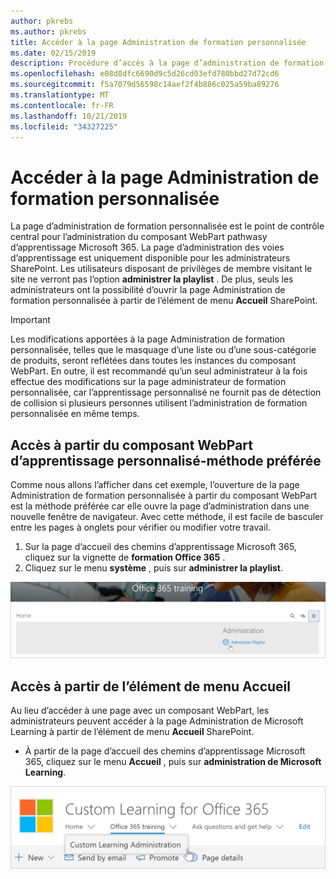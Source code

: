 ```yaml
---
author: pkrebs
ms.author: pkrebs
title: Accéder à la page Administration de formation personnalisée
ms.date: 02/15/2019
description: Procédure d’accès à la page d’administration de formation personnalisée à partir du composant WebPart ou du menu
ms.openlocfilehash: e08d8dfc6690d9c5d26cd03efd780bbd27d72cd6
ms.sourcegitcommit: f5a7079d56598c14aef2f4b886c025a59ba89276
ms.translationtype: MT
ms.contentlocale: fr-FR
ms.lasthandoff: 10/21/2019
ms.locfileid: "34327225"
---
```

# <a name="access-the-custom-learning-administration-page"></a>Accéder à la page Administration de formation personnalisée

La page d’administration de formation personnalisée est le point de contrôle central pour l’administration du composant WebPart pathwasy d’apprentissage Microsoft 365. La page d’administration des voies d’apprentissage est uniquement disponible pour les administrateurs SharePoint. Les utilisateurs disposant de privilèges de membre visitant le site ne verront pas l’option **administrer la playlist** . De plus, seuls les administrateurs ont la possibilité d’ouvrir la page Administration de formation personnalisée à partir de l’élément de menu **Accueil** SharePoint.  

> [!IMPORTANT]
> Les modifications apportées à la page Administration de formation personnalisée, telles que le masquage d’une liste ou d’une sous-catégorie de produits, seront reflétées dans toutes les instances du composant WebPart. En outre, il est recommandé qu’un seul administrateur à la fois effectue des modifications sur la page administrateur de formation personnalisée, car l’apprentissage personnalisé ne fournit pas de détection de collision si plusieurs personnes utilisent l’administration de formation personnalisée en même temps.  

## <a name="access-from-the-custom-learning-web-part---preferred-method"></a>Accès à partir du composant WebPart d’apprentissage personnalisé-méthode préférée
Comme nous allons l’afficher dans cet exemple, l’ouverture de la page Administration de formation personnalisée à partir du composant WebPart est la méthode préférée car elle ouvre la page d’administration dans une nouvelle fenêtre de navigateur. Avec cette méthode, il est facile de basculer entre les pages à onglets pour vérifier ou modifier votre travail.  

1. Sur la page d’accueil des chemins d’apprentissage Microsoft 365, cliquez sur la vignette de **formation Office 365** .
2. Cliquez sur le menu **système** , puis sur **administrer la playlist**. 

![CG-adminaccbtn. png](media/cg-adminaccbtn.png)

## <a name="access-from-the-home-menu-item"></a>Accès à partir de l’élément de menu Accueil
Au lieu d’accéder à une page avec un composant WebPart, les administrateurs peuvent accéder à la page Administration de Microsoft Learning à partir de l’élément de menu **Accueil** SharePoint. 

- À partir de la page d’accueil des chemins d’apprentissage Microsoft 365, cliquez sur le menu **Accueil** , puis sur **administration de Microsoft Learning**.

![CG-adminaccmenu. png](media/cg-adminaccmenu.png)